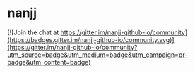 # nanjj

[![Join the chat at https://gitter.im/nanjj-github-io/community](https://badges.gitter.im/nanjj-github-io/community.svg)](https://gitter.im/nanjj-github-io/community?utm_source=badge&utm_medium=badge&utm_campaign=pr-badge&utm_content=badge)

